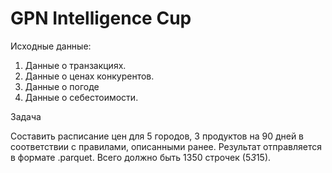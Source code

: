 # GPN Intelligence Cup

Исходные данные:
1. Данные о транзакциях.
2. Данные о ценах конкурентов.
3. Данные о погоде
4. Данные о себестоимости.

Задача

Составить расписание цен для 5 городов, 3 продуктов на 90 дней в соответствии с
правилами, описанными ранее. Результат отправляется в формате .parquet.
Всего должно быть 1350 строчек (5*3*15).
